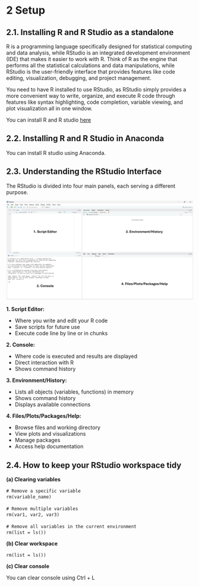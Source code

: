 # 2 Setup

## 2.1. Installing R and R Studio as a standalone

R is a programming language specifically designed for statistical computing and data analysis, while RStudio is an integrated development environment (IDE) that makes it easier to work with R. Think of R as the engine that performs all the statistical calculations and data manipulations, while RStudio is the user-friendly interface that provides features like code editing, visualization, debugging, and project management. 

You need to have R installed to use RStudio, as RStudio simply provides a more convenient way to write, organize, and execute R code through features like syntax highlighting, code completion, variable viewing, and plot visualization all in one window.

You can install R and R studio [here](https://posit.co/download/rstudio-desktop/)

## 2.2. Installing R and R Studio in Anaconda

You can install R studio using Anaconda. 

## 2.3. Understanding the RStudio Interface 

The RStudio is divided into four main panels, each serving a different purpose. 

![RStudio Interface](https://github.com/xchee-01/1_Fundamentals-of-R-programming/blob/main/Images/Rstudios_interface.png)

**1. Script Editor:**

- Where you write and edit your R code
- Save scripts for future use
- Execute code line by line or in chunks

**2. Console:**

- Where code is executed and results are displayed
- Direct interaction with R
- Shows command history

**3. Environment/History:**

- Lists all objects (variables, functions) in memory
- Shows command history
- Displays available connections

**4. Files/Plots/Packages/Help:**

- Browse files and working directory
- View plots and visualizations
- Manage packages
- Access help documentation


## 2.4. How to keep your RStudio workspace tidy

**(a) Clearing variables**

```
# Remove a specific variable
rm(variable_name)

# Remove multiple variables
rm(var1, var2, var3)

# Remove all variables in the current environment
rm(list = ls())
```

**(b) Clear workspace**

```
rm(list = ls())
```

**(c) Clear console**

You can clear console using Ctrl + L 
